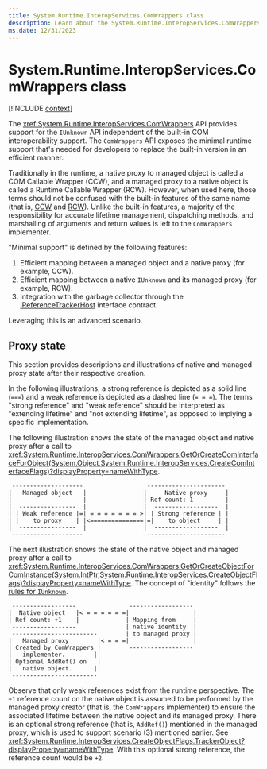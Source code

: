 ```yaml
---
title: System.Runtime.InteropServices.ComWrappers class
description: Learn about the System.Runtime.InteropServices.ComWrappers class.
ms.date: 12/31/2023
---
```

# System.Runtime.InteropServices.ComWrappers class

[!INCLUDE [context](includes/context.md)]

The <xref:System.Runtime.InteropServices.ComWrappers> API provides support for the `IUnknown` API independent of the built-in COM interoperability support. The `ComWrappers` API exposes the minimal runtime support that's needed for developers to replace the built-in version in an efficient manner.

Traditionally in the runtime, a native proxy to managed object is called a COM Callable Wrapper (CCW), and a managed proxy to a native object is called a Runtime Callable Wrapper (RCW). However, when used here, those terms should not be confused with the built-in features of the same name (that is, [CCW](../../standard/native-interop/com-callable-wrapper.md) and [RCW](../../standard/native-interop/runtime-callable-wrapper.md)). Unlike the built-in features, a majority of the responsibility for accurate lifetime management, dispatching methods, and marshalling of arguments and return values is left to the `ComWrappers` implementer.

"Minimal support" is defined by the following features:

1. Efficient mapping between a managed object and a native proxy (for example, CCW).
2. Efficient mapping between a native `IUnknown` and its managed proxy (for example, RCW).
3. Integration with the garbage collector through the [IReferenceTrackerHost](/windows/win32/api/windows.ui.xaml.hosting.referencetracker/nn-windows-ui-xaml-hosting-referencetracker-ireferencetrackerhost) interface contract.

Leveraging this is an advanced scenario.

## Proxy state

This section provides descriptions and illustrations of native and managed proxy state after their respective creation.

In the following illustrations, a strong reference is depicted as a solid line (`===`) and a weak reference is depicted as a dashed line (`= = =`). The terms "strong reference" and "weak reference" should be interpreted as "extending lifetime" and "not extending lifetime", as opposed to implying a specific implementation.

The following illustration shows the state of the managed object and native proxy after a call to <xref:System.Runtime.InteropServices.ComWrappers.GetOrCreateComInterfaceForObject(System.Object,System.Runtime.InteropServices.CreateComInterfaceFlags)?displayProperty=nameWithType>.

```
 --------------------                  ----------------------
|   Managed object   |                |     Native proxy     |
|                    |                | Ref count: 1         |
|  ----------------  |                |  ------------------  |
| | Weak reference |=| = = = = = = = >| | Strong reference | |
| |    to proxy    | |<===============|=|    to object     | |
|  ----------------  |                |  ------------------  |
 --------------------                  ----------------------
```

The next illustration shows the state of the native object and managed proxy after a call to <xref:System.Runtime.InteropServices.ComWrappers.GetOrCreateObjectForComInstance(System.IntPtr,System.Runtime.InteropServices.CreateObjectFlags)?displayProperty=nameWithType>. The concept of "identity" follows the [rules for `IUnknown`](/windows/win32/com/rules-for-implementing-queryinterface#objects-must-have-identity).

```
 ------------------               ------------------
|  Native object   |< = = = = = =|                  |
| Ref count: +1    |             | Mapping from     |
 ------------------              | native identity  |
 ------------------------        | to managed proxy |
|   Managed proxy        |< = = =|                  |
| Created by ComWrappers |        ------------------
|   implementer.        |
| Optional AddRef() on   |
|   native object.      |
 ------------------------
```

Observe that only weak references exist from the runtime perspective. The `+1` reference count on the native object is assumed to be performed by the managed proxy creator (that is, the `ComWrappers` implementer) to ensure the associated lifetime between the native object and its managed proxy. There is an optional strong reference (that is, `AddRef()`) mentioned in the managed proxy, which is used to support scenario (3) mentioned earlier. See <xref:System.Runtime.InteropServices.CreateObjectFlags.TrackerObject?displayProperty=nameWithType>. With this optional strong reference, the reference count would be `+2`.
